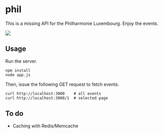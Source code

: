 # phil

This is a missing API for the Philharmonie Luxembourg. Enjoy the events.

<img src="https://www.philharmonie.lu/media/images/logo_plux.png">

## Usage

Run the server.

```
npm install
node app.js
```

Then, issue the following GET request to fetch events.

```
curl http://localhost:3000    # all events
curl http://localhost:3000/1  # selected page
```

## To do

* Caching with Redis/Memcache
